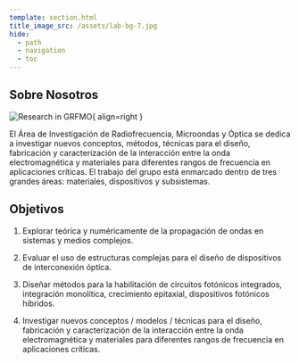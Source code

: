 ```yaml
---
template: section.html
title_image_src: /assets/lab-bg-7.jpg
hide:
  - path
  - navigation
  - toc
---
```


## Sobre Nosotros

![Research in GRFMO](../images/research.jpg){ align=right }

El Área de Investigación de Radiofrecuencia, Microondas y Óptica se dedica a investigar nuevos conceptos, métodos, técnicas para el diseño, fabricación y caracterización de la interacción entre la onda electromagnética y materiales para diferentes rangos de frecuencia en aplicaciones críticas. El trabajo del grupo está enmarcado dentro de tres grandes áreas: materiales, dispositivos y subsistemas.

## Objetivos

1. Explorar teórica y numéricamente de la propagación de ondas en sistemas y medios complejos.

2. Evaluar el uso de estructuras complejas para el diseño de dispositivos de interconexión óptica.

3. Diseñar métodos para la habilitación de circuitos fotónicos integrados, integración monolítica, crecimiento epitaxial, dispositivos fotónicos híbridos.

4. Investigar nuevos conceptos / modelos / técnicas para el diseño, fabricación y caracterización de la interacción entre la onda electromagnética y materiales para diferentes rangos de frecuencia en aplicaciones críticas.
